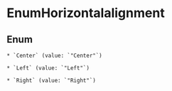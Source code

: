 
# EnumHorizontalalignment

## Enum


    * `Center` (value: `"Center"`)

    * `Left` (value: `"Left"`)

    * `Right` (value: `"Right"`)



